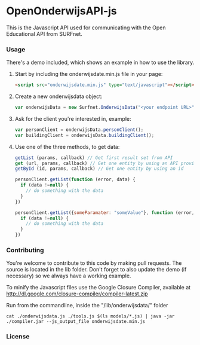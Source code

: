 OpenOnderwijsAPI-js
===================

This is the Javascript API used for communicating with the Open Educational API from SURFnet.

### Usage
There's a demo included, which shows an example in how to use the library.

1. Start by including the onderwijsdate.min.js file in your page:

    ```html
    <script src="onderwijsdate.min.js" type="text/javascript"></script>
    ```

2. Create a new onderwijsdata object:

    ```javascript
    var onderwijsData = new Surfnet.OnderwijsData("<your endpoint URL>");
    ```

3. Ask for the client you're interested in, example:
    ```javascript
    var personClient = onderwijsData.personClient();
    var buildingClient = onderwijsData.buildingClient();
    ```
    
4. Use one of the three methods, to get data:
    
    ```javascript
    getList (params, callback) // Get first result set from API
    get (url, params, callback) // Get one entity by using an API provided url
    getById (id, params, callback) // Get one entity by using an id
    ```

    ```javascript
    personClient.getList(function (error, data) {
      if (data !=null) {
        // do something with the data
      }
    })
    
    personClient.getList({someParamater: "someValue"}, function (error, data) {
      if (data !=null) {
        // do something with the data
      }
    })
    ```


### Contributing

You're welcome to contribute to this code by making pull requests.
The source is located in the lib folder. Don't forget to also update the demo (if necessary) so we always have a working example.

To minify the Javascript files use the Google Closure Compiler, available at http://dl.google.com/closure-compiler/compiler-latest.zip

Run from the commandline, inside the "/lib/onderwijsdata/" folder
```
cat ./onderwijsdata.js ./tools.js $(ls models/*.js) | java -jar ./compiler.jar --js_output_file onderwijsdate.min.js
```

### License
